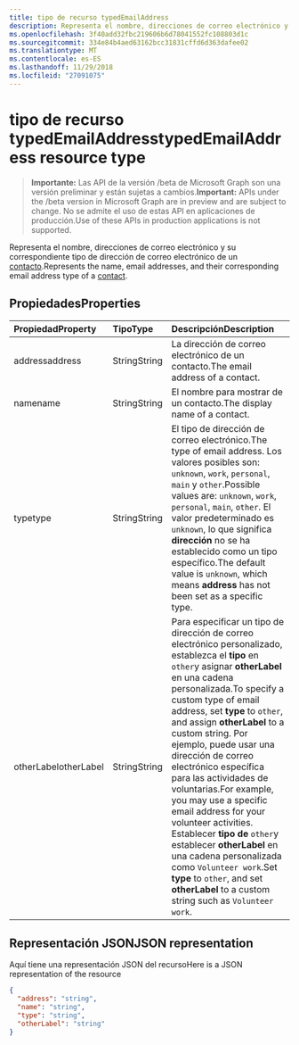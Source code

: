 ```yaml
---
title: tipo de recurso typedEmailAddress
description: Representa el nombre, direcciones de correo electrónico y su correspondiente tipo de dirección de correo electrónico de un contacto.
ms.openlocfilehash: 3f40add32fbc219606b6d78041552fc108803d1c
ms.sourcegitcommit: 334e84b4aed63162bcc31831cffd6d363dafee02
ms.translationtype: MT
ms.contentlocale: es-ES
ms.lasthandoff: 11/29/2018
ms.locfileid: "27091075"
---
```

# <a name="typedemailaddress-resource-type"></a><span data-ttu-id="fbb23-103">tipo de recurso typedEmailAddress</span><span class="sxs-lookup"><span data-stu-id="fbb23-103">typedEmailAddress resource type</span></span>

> <span data-ttu-id="fbb23-104">**Importante:** Las API de la versión /beta de Microsoft Graph son una versión preliminar y están sujetas a cambios.</span><span class="sxs-lookup"><span data-stu-id="fbb23-104">**Important:** APIs under the /beta version in Microsoft Graph are in preview and are subject to change.</span></span> <span data-ttu-id="fbb23-105">No se admite el uso de estas API en aplicaciones de producción.</span><span class="sxs-lookup"><span data-stu-id="fbb23-105">Use of these APIs in production applications is not supported.</span></span>

<span data-ttu-id="fbb23-106">Representa el nombre, direcciones de correo electrónico y su correspondiente tipo de dirección de correo electrónico de un [contacto](contact.md).</span><span class="sxs-lookup"><span data-stu-id="fbb23-106">Represents the name, email addresses, and their corresponding email address type of a [contact](contact.md).</span></span>

## <a name="properties"></a><span data-ttu-id="fbb23-107">Propiedades</span><span class="sxs-lookup"><span data-stu-id="fbb23-107">Properties</span></span>
| <span data-ttu-id="fbb23-108">Propiedad</span><span class="sxs-lookup"><span data-stu-id="fbb23-108">Property</span></span>     | <span data-ttu-id="fbb23-109">Tipo</span><span class="sxs-lookup"><span data-stu-id="fbb23-109">Type</span></span>   |<span data-ttu-id="fbb23-110">Descripción</span><span class="sxs-lookup"><span data-stu-id="fbb23-110">Description</span></span>|
|:---------------|:--------|:----------|
|<span data-ttu-id="fbb23-111">address</span><span class="sxs-lookup"><span data-stu-id="fbb23-111">address</span></span>|<span data-ttu-id="fbb23-112">String</span><span class="sxs-lookup"><span data-stu-id="fbb23-112">String</span></span>|<span data-ttu-id="fbb23-113">La dirección de correo electrónico de un contacto.</span><span class="sxs-lookup"><span data-stu-id="fbb23-113">The email address of a contact.</span></span>|
|<span data-ttu-id="fbb23-114">name</span><span class="sxs-lookup"><span data-stu-id="fbb23-114">name</span></span>|<span data-ttu-id="fbb23-115">String</span><span class="sxs-lookup"><span data-stu-id="fbb23-115">String</span></span>|<span data-ttu-id="fbb23-116">El nombre para mostrar de un contacto.</span><span class="sxs-lookup"><span data-stu-id="fbb23-116">The display name of a contact.</span></span>|
|<span data-ttu-id="fbb23-117">type</span><span class="sxs-lookup"><span data-stu-id="fbb23-117">type</span></span> |<span data-ttu-id="fbb23-118">String</span><span class="sxs-lookup"><span data-stu-id="fbb23-118">String</span></span> |<span data-ttu-id="fbb23-119">El tipo de dirección de correo electrónico.</span><span class="sxs-lookup"><span data-stu-id="fbb23-119">The type of email address.</span></span> <span data-ttu-id="fbb23-120">Los valores posibles son: `unknown`, `work`, `personal`, `main` y `other`.</span><span class="sxs-lookup"><span data-stu-id="fbb23-120">Possible values are: `unknown`, `work`, `personal`, `main`, `other`.</span></span> <span data-ttu-id="fbb23-121">El valor predeterminado es `unknown`, lo que significa **dirección** no se ha establecido como un tipo específico.</span><span class="sxs-lookup"><span data-stu-id="fbb23-121">The default value is `unknown`, which means **address** has not been set as a specific type.</span></span> |
|<span data-ttu-id="fbb23-122">otherLabel</span><span class="sxs-lookup"><span data-stu-id="fbb23-122">otherLabel</span></span> |<span data-ttu-id="fbb23-123">String</span><span class="sxs-lookup"><span data-stu-id="fbb23-123">String</span></span>  |<span data-ttu-id="fbb23-124">Para especificar un tipo de dirección de correo electrónico personalizado, establezca el **tipo** en `other`y asignar **otherLabel** en una cadena personalizada.</span><span class="sxs-lookup"><span data-stu-id="fbb23-124">To specify a custom type of email address, set **type** to `other`, and assign **otherLabel** to a custom string.</span></span> <span data-ttu-id="fbb23-125">Por ejemplo, puede usar una dirección de correo electrónico específica para las actividades de voluntarias.</span><span class="sxs-lookup"><span data-stu-id="fbb23-125">For example, you may use a specific email address for your volunteer activities.</span></span> <span data-ttu-id="fbb23-126">Establecer **tipo de** `other`y establecer **otherLabel** en una cadena personalizada como `Volunteer work`.</span><span class="sxs-lookup"><span data-stu-id="fbb23-126">Set **type** to `other`, and set **otherLabel** to a custom string such as `Volunteer work`.</span></span> |

## <a name="json-representation"></a><span data-ttu-id="fbb23-127">Representación JSON</span><span class="sxs-lookup"><span data-stu-id="fbb23-127">JSON representation</span></span>

<span data-ttu-id="fbb23-128">Aquí tiene una representación JSON del recurso</span><span class="sxs-lookup"><span data-stu-id="fbb23-128">Here is a JSON representation of the resource</span></span>

<!-- {
  "blockType": "resource",
  "optionalProperties": [

  ],
  "@odata.type": "microsoft.graph.typedEmailAddress"
}-->

```json
{
  "address": "string",
  "name": "string",
  "type": "string",
  "otherLabel": "string"
}

```

<!-- uuid: 8fcb5dbc-d5aa-4681-8e31-b001d5168d79
2015-10-25 14:57:30 UTC -->
<!-- {
  "type": "#page.annotation",
  "description": "emailAddress resource",
  "keywords": "",
  "section": "documentation",
  "tocPath": ""
}-->
